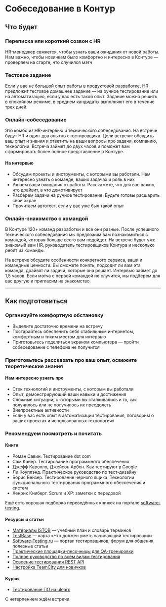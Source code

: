 # Собеседование в Контур

## Что будет

### Переписка или короткий созвон с HR

HR-менеджер свяжется, чтобы узнать ваши ожидания от новой работы. Нам важно, чтобы новичкам было комфортно и интересно в Контуре — проверяем на старте, что случился мэтч

### Тестовое задание

Если у вас не большой опыт работы в продуктовой разработке, HR предложит тестовое домашнее задание — на ручное тестирование или на автоматизацию, если у вас есть такой опыт. Задание можно решить в спокойном режиме, в среднем кандидаты выполняют его в течение трех дней.

### Онлайн-собеседование

Это комбо из HR-интервью и технического собеседования. На встрече будут HR и один-два опытных тестировщика. Цели встречи: обсудить ваш опыт и знания и ответить на ваши вопросы про задачи, компанию, технологии. Встреча займет до двух часов и поможет вам сформировать более полное представление о Контуре.

#### На интервью

- Обсудим проекты и инструменты, с которыми вы работали. Нам интересно узнать о команде, ваших задачах и роль в них
- Узнаем ваши ожидания от работы. Расскажете, что для вас важно, что драйвит, а что демотивирует
- Разберем задачи на ручное тестирование. Будьте готовы расшарить свой экран
- Прочитаем автотест, если у вас уже был такой опыт

### Онлайн-знакомство с командой

В Контуре 120+ команд разработки и все они разные. После успешного технического собеседования мы предложим вам познакомиться с командой, которая больше всего вам подойдет. На встрече будет уже знакомый вам HR, руководитель тестировщиков Контура и несколько ребят из команды. 

На встрече обсудите особенности конкретного сервиса, ваши и командные ценности. Вы сможете понять, подходит ли вам эта команда, драйвят ли задачи, которые она решает. Интервью займет до 1,5 часов.
Если мэтча с первой командой не случится, мы подберем для вас другую и пригласим на знакомство.

---

## Как подготовиться

### Организуйте комфортную обстановку

- Выделите достаточно времени на встречу
- Постарайтесь обеспечить себя стабильным интернетом, комфортным и тихим местом для интервью
- Приготовьтесь поделиться экраном компьютера — пройти собеседование с телефона не получится

### Приготовьтесь рассказать про ваш опыт, освежите теоретические знания

#### Нам интересно узнать про

- Стек технологий и инструменты, с которым вы работали
- Опыт, демонстрирующий ваши навыки и достижения
- Сложные ситуации, с которыми вы сталкивались и то, как получилось или не получилось их преодолеть
- Внепроектные активности
- Если у вас есть опыт в автоматизации тестирования, поговорим о ваших проектах и использованных технологиях

### Рекомендуем посмотреть и почитать

#### Книги

- Роман Савин. Тестирование dot com
- Сэм Канер. Тестирование программного обеспечения
- Джефф Каролло, Джейсон Арбон. Как тестируют в Google
- Ли Коуплэнд. Практическое руководство по тест-дизайну
- Борис Бейзер. Тестирование черного ящика. Технологии функционального тестирования программного обеспечения и систем
- Хенрик Книберг. Scrum и XP: заметки с передовой

Ещё есть хорошая подборка переведённых книжек на портале [software-testing](https://software-testing.ru/books/testing-books?layout=default).

#### Ресурсы и статьи

- [Материалы ISTQB](https://www.rstqb.org/ru/istqb-downloads.html) — учебный план и словарь терминов
- [TestBase](https://testbase.ru/) — карта «Что должен уметь начинающий тестировщик»
- [Software-Testing.ru](http://Software-Testing.ru) — портал тестировщиков, форум для общения, полезные статьи
- [Практические площадки-песочницы для QA-тренировки](https://habr.com/ru/articles/906152/)
- [Полное руководство по всем видам тестирования](https://habr.com/ru/companies/otus/articles/923480/) 
- [Освоение тестирования REST API](https://quality-lab.ru/blog/rest-api-testing/)
- [Настройка TeamCity для новичков](https://habr.com/ru/companies/skbkontur/articles/205402/)

#### Курсы

- [Тестирование ПО на ulearn](https://ulearn.me/Course/testing-2022/Znakomstvo_41b8e6be-7800-4c4a-9f5a-6f91dd8546cd)

С нетерпением ждём встречи.
